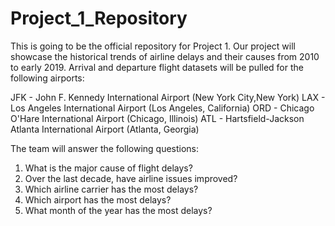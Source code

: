 # Project_1_Repository
This is going to be the official repository for Project 1.
Our project will showcase the historical trends of airline delays and their causes from 2010 to early 2019. Arrival and departure flight datasets will be pulled for the following airports: 

JFK - John F. Kennedy International Airport (New York City,New York)
LAX - Los Angeles International Airport (Los Angeles, California)
ORD - Chicago O'Hare International Airport (Chicago, Illinois)
ATL - Hartsfield-Jackson Atlanta International Airport (Atlanta, Georgia)

The team will answer the following questions:
1) What is the major cause of flight delays?
2) Over the last decade, have airline issues improved?
3) Which airline carrier has the most delays?
4) Which airport has the most delays?
5) What month of the year has the most delays?

